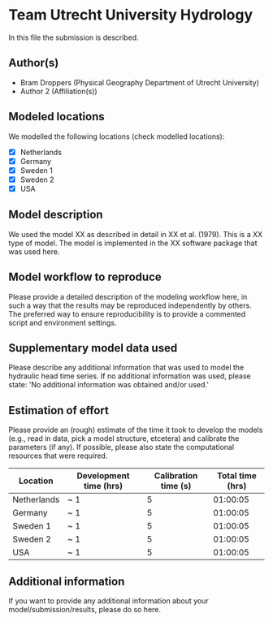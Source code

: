 # Team Utrecht University Hydrology

In this file the submission is described. 

## Author(s)

- Bram Droppers (Physical Geography Department of Utrecht University)
- Author 2 (Affiliation(s))

## Modeled locations

We modelled the following locations (check modelled locations):

- [x] Netherlands
- [x] Germany
- [x] Sweden 1
- [x] Sweden 2
- [x] USA

## Model description

We used the model XX as described in detail in XX et al. (1979). This is a XX type of model. The model is 
implemented in the XX software package that was used here.

## Model workflow to reproduce

Please provide a detailed description of the modeling workflow here, in such a way that the results may be 
reproduced independently by others. The preferred way to ensure reproducibility is to provide a commented script and 
environment settings.

## Supplementary model data used

Please describe any additional information that was used to model the hydraulic head time series. If no additional 
information was used, please state: 'No additional information was obtained and/or used.'

## Estimation of effort

Please provide an (rough) estimate of the time it took to develop the models (e.g., read in data, pick a model 
structure, etcetera) and calibrate the parameters (if any). If possible, please also state the computational resources that 
were required.

| Location    | Development time (hrs) | Calibration time (s) | Total time (hrs) | 
|-------------|------------------------|----------------------|------------------|
| Netherlands | ~ 1                    | 5                    | 01:00:05         |
| Germany     | ~ 1                    | 5                    | 01:00:05         |
| Sweden 1    | ~ 1                    | 5                    | 01:00:05         |
| Sweden 2    | ~ 1                    | 5                    | 01:00:05         |
| USA         | ~ 1                    | 5                    | 01:00:05         |

## Additional information

If you want to provide any additional information about your model/submission/results, please do so here.